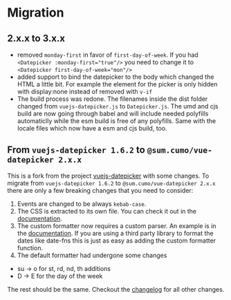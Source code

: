 # Migration

## 2.x.x to 3.x.x
- removed `monday-first` in favor of `first-day-of-week`. If you had `<Datepicker :monday-first="true"/>` you need to change it to `<Datepicker first-day-of-week="mon"/>`
- added support to bind the datepicker to the body which changed the HTML a little bit. For example the element for the picker is only hidden with display:none instead of removed with `v-if`
- The build process was redone. The filenames inside the dist folder changed from `vuejs-datepicker.js` to `Datepicker.js`.
The umd and cjs build are now going through babel and will include needed polyfills automaticlly while the esm build is free of any polyfills.
Same with the locale files which now have a esm and cjs build, too.


## From `vuejs-datepicker 1.6.2` to `@sum.cumo/vue-datepicker 2.x.x`
This is a fork from the project [vuejs-datepicker](https://github.com/charliekassel/vuejs-datepicker) with some changes.
To migrate from `vuejs-datepicker 1.6.2` to `@sum.cumo/vue-datepicker 2.x.x` there are only a few breaking changes that you need to consider:

1. Events are changed to be always `kebab-case`.
2. The CSS is extracted to its own file. You can check it out in the [documentation](https://sumcumo.github.io/vue-datepicker/guide/#usage).
3. The custom formatter now requires a custom parser. An example is in the [documentation](https://sumcumo.github.io/vue-datepicker/guide/DateFormatting/#function-formatter).
If you are using a third party library to format the dates like date-fns this is just as easy as adding the custom formatter function.
4. The default formatter had undergone some changes
- su -> o for st, rd, nd, th additions
- D -> E for the day of the week

The rest should be the same. Checkout the [changelog](https://github.com/sumcumo/vue-datepicker/blob/master/CHANGELOG.md) for all other changes.

